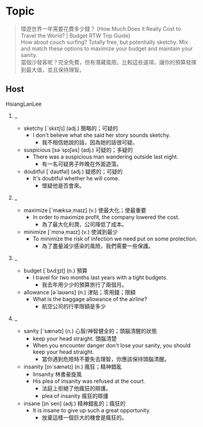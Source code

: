 # Topic

> 環遊世界一年需要花費多少錢？ (How Much Does it Really Cost to Travel the World? | Budget RTW Trip Guide)<br>
> How about couch surfing? Totally free, but potentially sketchy. Mix and match these options to maximize your budget and maintain your sanity.<br>
> 當個沙發客呢？完全免費，但有潛藏風險。比較這些選項，讓你的預算發揮到最大值，並且保持理智。<br>

## Host
HsiangLanLee

1. _
    * sketchy  [ˋskɛtʃɪ]  (adj.)  簡略的；可疑的
        - I don't believe what she said her story sounds sketchy.
            + 我不相信她說的話，因為她的話很可疑。
    * suspicious  [səˋspɪʃəs]  (adj.)  可疑的；多疑的
        - There was a suspicious man wandering outside last night.
            + 有一名可疑男子昨晚在外面遊蕩。
    * doubtful  [ˋdaʊtfəl]  (adj.)  疑惑的；可疑的
        - It's doubtful whether he will come.
            + 懷疑他是否會來。

2. _
    * maximize  [ˋmæksə͵maɪz]  (v.)  使最大化；使最重要
        - In order to maximize profit, the company lowered the cost.
            + 為了最大化利潤，公司降低了成本。
    * minimize  [ˋmɪnə͵maɪz]  (v.)  使減到最少
        - To minimize the risk of infection we need put on some protection.
            + 為了盡量減少感染的風險，我們需要一些保護。

3. _
    * budget  [ˋbʌdʒɪt]  (n.)  預算
        - I travel for two months last years with a tight budgets.
            + 我去年用少少的預算旅行了兩個月。
    * allowance  [əˋlaʊəns]  (n.)  津貼；零用錢；限額
        - What is the baggage allowance of the airline?
            + 航空公司的行李限額是多少

4. _
    * sanity  [ˋsænətɪ]  (n.)  心智/神智健全的；頭腦清醒的狀態
        - keep your head straight. 頭腦清楚
        - When you encounter danger don't lose your sanity, you should keep your head straight.
            + 當你遇到危險時不要失去理智，你應該保持頭腦清醒。
    * insanity  [ɪnˋsænətɪ]  (n.)  瘋狂；精神錯亂
        - linsanity 林書豪旋風
        - His plea of insanity was refused at the court.
            + 法庭上拒絕了他瘋狂的辯護。
            + plea of insanity 瘋狂的辯護
    * insane  [ɪnˋsen]  (adj.)  精神錯亂的；瘋狂的
        - It is insane to give up such a great opportunity.
            + 放棄這樣一個巨大的機會是瘋狂的。